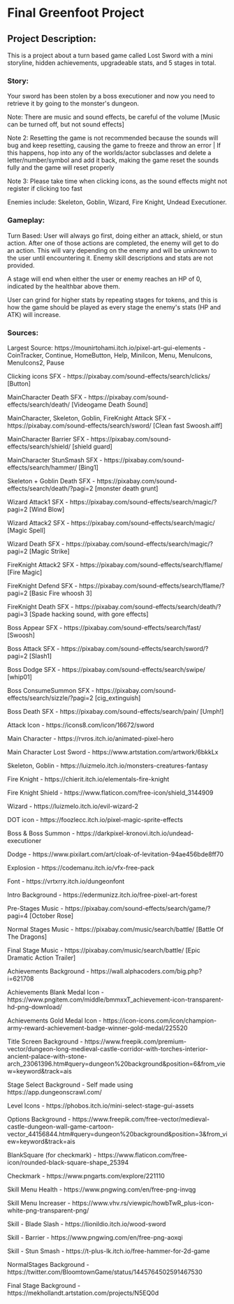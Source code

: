 # Final Greenfoot Project

<h2>Project Description:</h2>
<p>This is a project about a turn based game called Lost Sword with a mini storyline, hidden achievements, upgradeable stats, and 5 stages in total. </p>
<h3>Story:</h3>
<p>Your sword has been stolen by a boss executioner and now you need to retrieve it by going to the monster's dungeon.</p>
<p>Note: There are music and sound effects, be careful of the volume [Music can be turned off, but not sound effects]</p>
<p>Note 2: Resetting the game is not recommended because the sounds will bug and keep resetting, causing the game to freeze and throw an error | If this happens, hop into any of the worlds/actor subclasses and delete a letter/number/symbol and add it back, making the game reset the sounds fully and the game will reset properly </p>
<p>Note 3: Please take  time when clicking icons, as the sound effects might not register if clicking too fast

<p>Enemies include: Skeleton, Goblin, Wizard, Fire Knight, Undead Executioner.
<h3>Gameplay:</h3>
<p>Turn Based: User will always go first, doing either an attack, shield, or stun action. After one of those actions are completed, the enemy will get to do an action. This will vary depending on the enemy and will be unknown to the user until encountering it. Enemy skill descriptions and stats are not provided.</p>
<p>A stage will end when either the user or enemy reaches an HP of 0, indicated by the healthbar above them.</p>
<p>User can grind for higher stats by repeating stages for tokens, and this is how the game should be played as every stage the enemy's stats (HP and ATK) will increase.</p>

<h3>Sources:</h3>
<p>Largest Source: https://mounirtohami.itch.io/pixel-art-gui-elements - CoinTracker, Continue, HomeButton, Help, MiniIcon, Menu, MenuIcons, MenuIcons2, Pause </p>
<p>Clicking icons SFX - https://pixabay.com/sound-effects/search/clicks/ [Button]</p>
<p>MainCharacter Death SFX - https://pixabay.com/sound-effects/search/death/ [Videogame Death Sound]</p>
<p>MainCharacter, Skeleton, Goblin, FireKnight Attack SFX - https://pixabay.com/sound-effects/search/sword/ [Clean fast Swoosh.aiff] </p>
<p>MainCharacter Barrier SFX - https://pixabay.com/sound-effects/search/shield/ [shield guard] </p>
<p>MainCharacter StunSmash SFX - https://pixabay.com/sound-effects/search/hammer/ [Bing1] </p>
<p>Skeleton + Goblin Death SFX - https://pixabay.com/sound-effects/search/death/?pagi=2 [monster death grunt] </p>
<p>Wizard Attack1 SFX - https://pixabay.com/sound-effects/search/magic/?pagi=2 [Wind Blow] </p>
<p>Wizard Attack2 SFX - https://pixabay.com/sound-effects/search/magic/ [Magic Spell] </p>
<p>Wizard Death SFX - https://pixabay.com/sound-effects/search/magic/?pagi=2 [Magic Strike] </p>
<p>FireKnight Attack2 SFX - https://pixabay.com/sound-effects/search/flame/ [Fire Magic] </p>
<p>FireKnight Defend SFX - https://pixabay.com/sound-effects/search/flame/?pagi=2 [Basic Fire whoosh 3] </p>
<p>FireKnight Death SFX - https://pixabay.com/sound-effects/search/death/?pagi=3 [Spade hacking sound, with gore effects] </p>
<p>Boss Appear SFX - https://pixabay.com/sound-effects/search/fast/ [Swoosh] </p>
<p>Boss Attack SFX - https://pixabay.com/sound-effects/search/sword/?pagi=2 [Slash1] </p>
<p>Boss Dodge SFX - https://pixabay.com/sound-effects/search/swipe/ [whip01] </p>
<p>Boss ConsumeSummon SFX - https://pixabay.com/sound-effects/search/sizzle/?pagi=2 [cig_extinguish] </p>
<p>Boss Death SFX - https://pixabay.com/sound-effects/search/pain/ [Umph!] </p>
<p>Attack Icon - https://icons8.com/icon/16672/sword
<p>Main Character - https://rvros.itch.io/animated-pixel-hero</p>
<p>Main Character Lost Sword - https://www.artstation.com/artwork/6bkkLx</p>
<p>Skeleton, Goblin - https://luizmelo.itch.io/monsters-creatures-fantasy</p>
<p>Fire Knight - https://chierit.itch.io/elementals-fire-knight</p>
<p>Fire Knight Shield - https://www.flaticon.com/free-icon/shield_3144909</p>
<p>Wizard - https://luizmelo.itch.io/evil-wizard-2</p>
<p>DOT icon - https://foozlecc.itch.io/pixel-magic-sprite-effects</p>
<p>Boss & Boss Summon - https://darkpixel-kronovi.itch.io/undead-executioner</p>
<p>Dodge - https://www.pixilart.com/art/cloak-of-levitation-94ae456bde8ff70</p>
<p>Explosion - https://codemanu.itch.io/vfx-free-pack</p>
<p>Font - https://vrtxrry.itch.io/dungeonfont</p>
<p>Intro Background - https://edermunizz.itch.io/free-pixel-art-forest</p>
<p>Pre-Stages Music - https://pixabay.com/sound-effects/search/game/?pagi=4 [October Rose]</p>
<p>Normal Stages Music - https://pixabay.com/music/search/battle/ [Battle Of The Dragons]</p>
<p>Final Stage Music - https://pixabay.com/music/search/battle/ [Epic Dramatic Action Trailer]</p>
<p>Achievements Background - https://wall.alphacoders.com/big.php?i=621708</p>
<p>Achievements Blank Medal Icon - https://www.pngitem.com/middle/bmmxxT_achievement-icon-transparent-hd-png-download/</p>
<p>Achievements Gold Medal Icon - https://icon-icons.com/icon/champion-army-reward-achievement-badge-winner-gold-medal/225520</p>
<p>Title Screen Background - https://www.freepik.com/premium-vector/dungeon-long-medieval-castle-corridor-with-torches-interior-ancient-palace-with-stone-arch_23061396.htm#query=dungeon%20background&position=6&from_view=keyword&track=ais</p>
<p>Stage Select Background - Self made using https://app.dungeonscrawl.com/</p>
<p>Level Icons - https://phobos.itch.io/mini-select-stage-gui-assets </p>
<p>Options Background - https://www.freepik.com/free-vector/medieval-castle-dungeon-wall-game-cartoon-vector_44156844.htm#query=dungeon%20background&position=3&from_view=keyword&track=ais</p>
<p>BlankSquare (for checkmark) - https://www.flaticon.com/free-icon/rounded-black-square-shape_25394</p>
<p>Checkmark - https://www.pngarts.com/explore/221110</p>
<p>Skill Menu Health - https://www.pngwing.com/en/free-png-invqg</p>
<p>Skill Menu Increaser - https://www.vhv.rs/viewpic/howbTwR_plus-icon-white-png-transparent-png/</p>
<p>Skill - Blade Slash - https://lionildio.itch.io/wood-sword</p>
<p>Skill - Barrier - https://www.pngwing.com/en/free-png-aoxqi</p>
<p>Skill - Stun Smash - https://t-plus-lk.itch.io/free-hammer-for-2d-game</p>
<p>NormalStages Background - https://twitter.com/BloomtownGame/status/1445764502591467530</p>
<p>Final Stage Background - https://mekhollandt.artstation.com/projects/N5EQ0d</p>
